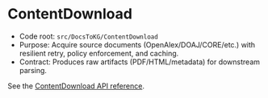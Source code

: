 # ContentDownload

- Code root: `src/DocsToKG/ContentDownload`
- Purpose: Acquire source documents (OpenAlex/DOAJ/CORE/etc.) with resilient retry, policy enforcement, and caching.
- Contract: Produces raw artifacts (PDF/HTML/metadata) for downstream parsing.

See the [ContentDownload API reference](../../04-api/index).
